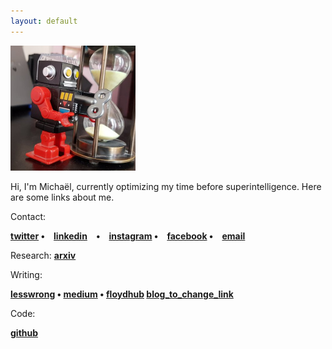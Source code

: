 ```yaml
---
layout: default
---
```



<img border="0" height="200" src="/images/mtrazzi.jpg" width="200" />

Hi, I'm Michaël, currently optimizing my time before superintelligence. Here are some links about me.

Contact:

**[twitter](https://twitter.com/MichaelTrazzi) • [linkedin](https://www.linkedin.com/in/michael-trazzi/) • [instagram](https://www.instagram.com/michaeltrazzi/) • [facebook](https://www.facebook.com/micha.zitra.9) • [email](mailto:michael.trazzi@gmail.com)**

Research:
**[arxiv](https://arxiv.org/search/cs?searchtype=author&query=Trazzi%2C+M)**

Writing:

**[lesswrong](https://www.lesswrong.com/users/mtrazzi) • [medium](https://medium.com/@MichaelTrazzi) • [floydhub](https://blog.floydhub.com/author/michaeltrazzi/) [blog_to_change_link](https://mtrazzi.github.io/)**

Code:

**[github](https://github.com/mtrazzi)**
